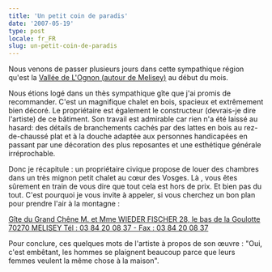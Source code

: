 ```yaml
---
title: 'Un petit coin de paradis'
date: '2007-05-19'
type: post
locale: fr_FR
slug: un-petit-coin-de-paradis
---
```


Nous venons de passer plusieurs jours dans cette sympathique région qu'est la [Vallée de L'Ognon (autour de Melisey)](http://www.tourisme.fr/295/office-de-tourisme-melisey.htm) au début du mois.

Nous étions logé dans un thès sympathique g&icirc;te que j'ai promis de recommander. C'est un magnifique chalet en bois, spacieux et extrêmement bien décoré. Le propriétaire est également le constructeur (devrais-je dire l'artiste) de ce b&acirc;timent. Son travail est admirable car rien n'a été laissé au hasard: des détails de branchements cachés par des lattes en bois au rez-de-chaussé plat et à la douche adaptée aux personnes handicapées en passant par une décoration des plus reposantes et une esthétique générale irréprochable.

Donc je récapitule : un propriétaire civique propose de louer des chambres dans un très mignon petit chalet au cœur des Vosges. Là , vous êtes s&ucirc;rement en train de vous dire que tout cela est hors de prix. Et bien pas du tout. C'est pourquoi je vous invite à appeler, si vous cherchez un bon plan pour prendre l'air à la montagne :

[G&icirc;te du Grand Chêne
M. et Mme WIEDER FISCHER
28, le bas de la Goulotte
70270 MELISEY
Tél : 03 84 20 08 37 - Fax : 03 84 20 08 37 ](http://www.vosges-saonoises.eu/annuaire_page.php?NumPage=65)

Pour conclure, ces quelques mots de l'artiste à propos de son œuvre : "Oui, c'est embêtant, les hommes se plaignent beaucoup parce que leurs femmes veulent la même chose à la maison".
